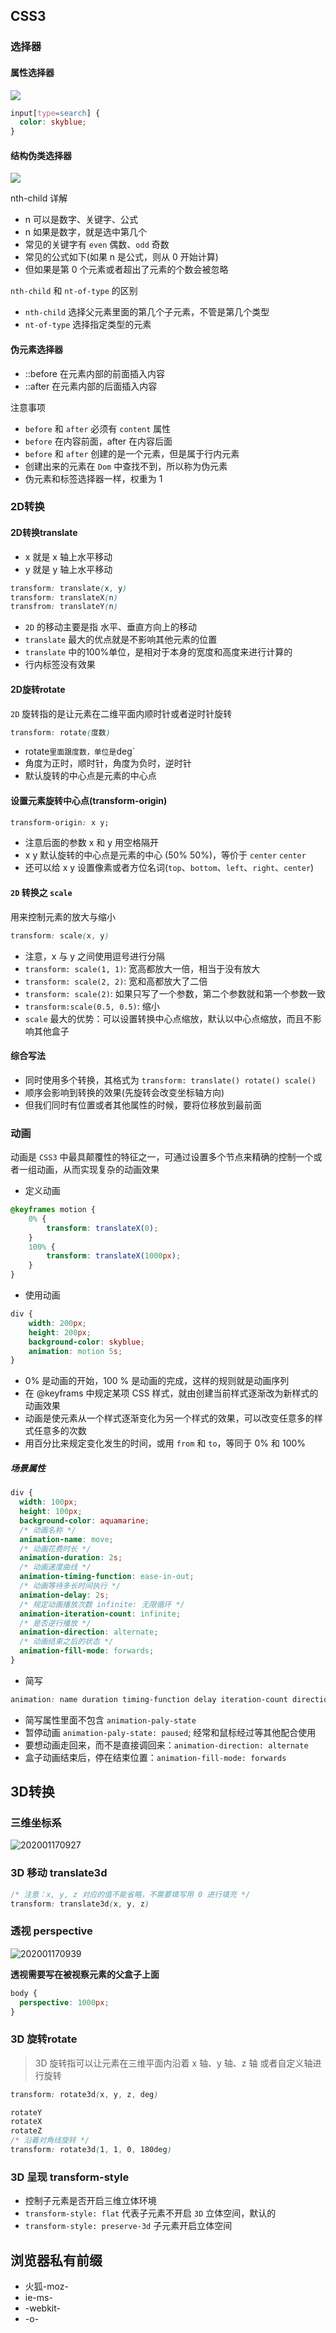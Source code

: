 
## CSS3

### 选择器

#### 属性选择器

![](https://images2017.cnblogs.com/blog/1199008/201711/1199008-20171108095116481-170436080.png)

```css
input[type=search] {
  color: skyblue;
}
``` 

#### 结构伪类选择器

![](http://www.sunpcn.cn/wp-content/uploads/2015/08/wysxzq.jpg)

nth-child 详解

- n 可以是数字、关键字、公式
- n 如果是数字，就是选中第几个
- 常见的关键字有 `even` 偶数、`odd` 奇数
- 常见的公式如下(如果 n 是公式，则从 0 开始计算)
- 但如果是第 0 个元素或者超出了元素的个数会被忽略

`nth-child` 和  `nt-of-type` 的区别

- `nth-child`  选择父元素里面的第几个子元素，不管是第几个类型
- `nt-of-type`  选择指定类型的元素

#### 伪元素选择器

- ::before 在元素内部的前面插入内容
- ::after 在元素内部的后面插入内容

注意事项

- `before` 和 `after` 必须有 `content` 属性
- `before` 在内容前面，after 在内容后面
- `before` 和 `after` 创建的是一个元素，但是属于行内元素
- 创建出来的元素在 `Dom` 中查找不到，所以称为伪元素
- 伪元素和标签选择器一样，权重为 1

### 2D转换

#### 2D转换translate

- x 就是 x 轴上水平移动
- y 就是 y 轴上水平移动

```css
transform: translate(x, y)
transform: translateX(n)
transfrom: translateY(n)
```

- `2D` 的移动主要是指 水平、垂直方向上的移动
- `translate` 最大的优点就是不影响其他元素的位置
- `translate` 中的100%单位，是相对于本身的宽度和高度来进行计算的
- 行内标签没有效果

#### 2D旋转rotate

`2D` 旋转指的是让元素在二维平面内顺时针或者逆时针旋转

```css
transform: rotate(度数) 
```

- rotate` 里面跟度数，单位是 `deg`
- 角度为正时，顺时针，角度为负时，逆时针
- 默认旋转的中心点是元素的中心点

#### 设置元素旋转中心点(transform-origin)

```css
transform-origin: x y;
```

- 注意后面的参数 x 和 y 用空格隔开
- x y 默认旋转的中心点是元素的中心 (50% 50%)，等价于 `center`  `center`
- 还可以给 x y 设置像素或者方位名词(`top`、`bottom`、`left`、`right`、`center`)

#### `2D` 转换之 `scale`

用来控制元素的放大与缩小

```css
transform: scale(x, y)
```

- 注意，x 与 y 之间使用逗号进行分隔
- `transform: scale(1, 1)`: 宽高都放大一倍，相当于没有放大
- `transform: scale(2, 2)`: 宽和高都放大了二倍
- `transform: scale(2)`: 如果只写了一个参数，第二个参数就和第一个参数一致
- `transform:scale(0.5, 0.5)`: 缩小
- `scale` 最大的优势：可以设置转换中心点缩放，默认以中心点缩放，而且不影响其他盒子

#### 综合写法

- 同时使用多个转换，其格式为 `transform: translate() rotate() scale()`
- 顺序会影响到转换的效果(先旋转会改变坐标轴方向)
- 但我们同时有位置或者其他属性的时候，要将位移放到最前面

### 动画

动画是 `CSS3` 中最具颠覆性的特征之一，可通过设置多个节点来精确的控制一个或者一组动画，从而实现复杂的动画效果

- 定义动画

```css
@keyframes motion {
    0% {
        transform: translateX(0);
    }
    100% {
        transform: translateX(1000px);
    }
}
```

- 使用动画

```css
div {
    width: 200px;
    height: 200px;
    background-color: skyblue;
    animation: motion 5s;
}
```

- 0% 是动画的开始，100 % 是动画的完成，这样的规则就是动画序列
- 在 @keyframs 中规定某项 CSS 样式，就由创建当前样式逐渐改为新样式的动画效果
- 动画是使元素从一个样式逐渐变化为另一个样式的效果，可以改变任意多的样式任意多的次数
- 用百分比来规定变化发生的时间，或用 `from` 和 `to`，等同于 0% 和 100%

##### 场景属性

```css
div {
  width: 100px;
  height: 100px;
  background-color: aquamarine;
  /* 动画名称 */
  animation-name: move;
  /* 动画花费时长 */
  animation-duration: 2s;
  /* 动画速度曲线 */
  animation-timing-function: ease-in-out;
  /* 动画等待多长时间执行 */
  animation-delay: 2s;
  /* 规定动画播放次数 infinite: 无限循环 */
  animation-iteration-count: infinite;
  /* 是否逆行播放 */
  animation-direction: alternate;
  /* 动画结束之后的状态 */
  animation-fill-mode: forwards;
}
```

- 简写

```css
animation: name duration timing-function delay iteration-count direction fill-mode
```

- 简写属性里面不包含 `animation-paly-state`
- 暂停动画 `animation-paly-state: paused`; 经常和鼠标经过等其他配合使用
- 要想动画走回来，而不是直接调回来：`animation-direction: alternate`
- 盒子动画结束后，停在结束位置：`animation-fill-mode: forwards` 

## 3D转换

### 三维坐标系

![202001170927](/assets/202001170927.gif)

### 3D 移动 translate3d

```css
/* 注意：x, y, z 对应的值不能省略，不需要填写用 0 进行填充 */
transform: translate3d(x, y, z)
```

### 透视 perspective

![202001170939](/assets/202001170939.png)

**透视需要写在被视察元素的父盒子上面**

```css
body {
  perspective: 1000px;
}
```

### 3D 旋转rotate

>3D 旋转指可以让元素在三维平面内沿着 x 轴、y 轴、z 轴 或者自定义轴进行旋转

```css
transform: rotate3d(x, y, z, deg)
```

```css
rotateY
rotateX
rotateZ
/* 沿着对角线旋转 */
transform: rotate3d(1, 1, 0, 180deg)
```

### 3D 呈现 transform-style

- 控制子元素是否开启三维立体环境
- `transform-style: flat`  代表子元素不开启 `3D` 立体空间，默认的
- `transform-style: preserve-3d` 子元素开启立体空间

## 浏览器私有前缀

- 火狐-moz-
- ie-ms-
- -webkit-
- -o-

